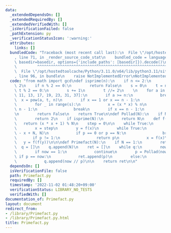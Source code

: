 ```yaml
---
data:
  _extendedDependsOn: []
  _extendedRequiredBy: []
  _extendedVerifiedWith: []
  _isVerificationFailed: false
  _pathExtension: py
  _verificationStatusIcon: ':warning:'
  attributes:
    links: []
  bundledCode: "Traceback (most recent call last):\n  File \"/opt/hostedtoolcache/Python/3.11.0/x64/lib/python3.11/site-packages/onlinejudge_verify/documentation/build.py\"\
    , line 71, in _render_source_code_stat\n    bundled_code = language.bundle(stat.path,\
    \ basedir=basedir, options={'include_paths': [basedir]}).decode()\n          \
    \         ^^^^^^^^^^^^^^^^^^^^^^^^^^^^^^^^^^^^^^^^^^^^^^^^^^^^^^^^^^^^^^^^^^^^^^^^^^^^^^^^^\n\
    \  File \"/opt/hostedtoolcache/Python/3.11.0/x64/lib/python3.11/site-packages/onlinejudge_verify/languages/python.py\"\
    , line 96, in bundle\n    raise NotImplementedError\nNotImplementedError\n"
  code: "from math import gcd\ndef isprime(n):\n    if n <= 2:\n        return n ==\
    \ 2\n    if n % 2 == 0:\n        return False\n    s = 0\n    t = n - 1\n    while\
    \ t % 2 == 0:\n        s += 1\n        t //= 2\n    \n    for a in [2, 3, 5, 7,\
    \ 11, 13, 17, 19, 23, 31, 37]:\n        if a >= n:\n            break\n      \
    \  x = pow(a, t, n)\n        if x == 1 or x == n - 1:\n            continue\n\
    \        for _ in range(s):\n            x = (x * x) % n\n            if x ==\
    \ n - 1:\n                break\n        if x == n - 1:\n            continue\n\
    \n        return False\n    return True\n\ndef Pollad(N):\n    if N % 2 == 0:\n\
    \        return 2\n    if isprime(N):\n        return N\n    def f(x):\n     \
    \   return (x * x + 1) % N\n    step = 0\n\n    while True:\n        step += 1\n\
    \        x = step\n        y = f(x)\n        while True:\n            p = gcd(y\
    \ - x + N, N)\n            if p == 0 or p == N:\n                break\n     \
    \       if p != 1:\n                return p\n            x = f(x)\n         \
    \   y = f(f(y))\n\n\ndef Primefact(N):\n    if N == 1:\n        return []\n  \
    \  q = []\n    q.append(N)\n    ret = []\n    while q:\n        now = q.pop()\n\
    \        if now == 1:\n            continue\n        p = Pollad(now)\n       \
    \ if p == now:\n            ret.append(p)\n        else:\n            q.append(p)\n\
    \            q.append(now // p)\n\n    return ret\n\n"
  dependsOn: []
  isVerificationFile: false
  path: Primefact.py
  requiredBy: []
  timestamp: '2022-11-02 01:48:20+09:00'
  verificationStatus: LIBRARY_NO_TESTS
  verifiedWith: []
documentation_of: Primefact.py
layout: document
redirect_from:
- /library/Primefact.py
- /library/Primefact.py.html
title: Primefact.py
---
```

